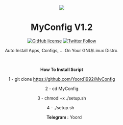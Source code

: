 
<center>
<img src="http://s7.picofile.com/file/8379974400/687474703a2f2f73372e7069636f66696c652e636f6d2f66696c652f383337383239353535302f312e706e67.png">
<center/>
  
# MyConfig V1.2
 [![GitHub license](https://img.shields.io/github/license/persepolisdm/persepolis.svg)](https://github.com/Yoord1992/MyConfig/blob/master/LICENSE)  [![Twitter Follow](https://img.shields.io/twitter/follow/persepolisdm.svg?style=social&label=Follow)](https://twitter.com/yoord1992)
 <p>
Auto Install Apps, Configs, ... On Your GNU/Linux Distro.
<p>

  &nbsp;

<b>How To Install Script </b>

1 - git clone https://github.com/Yoord1992/MyConfig

2 - cd MyConfig

3 - chmod +x ./setup.sh

4 - ./setup.sh 
&nbsp;
  <p>
    <p>
&nbsp;
&nbsp;
<b>Telegram :</b> Yoord
<p>
